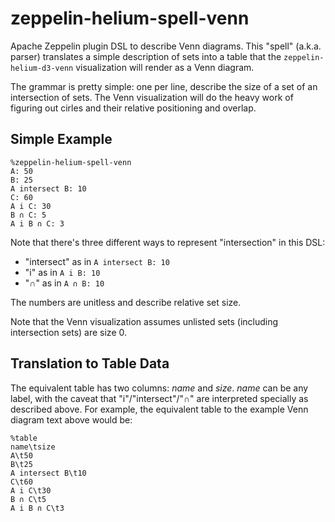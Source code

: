 # zeppelin-helium-spell-venn

Apache Zeppelin plugin DSL to describe Venn diagrams. This "spell" (a.k.a. parser) translates
a simple description of sets into a table that the `zeppelin-helium-d3-venn` visualization
will render as a Venn diagram.

The grammar is pretty simple: one per line, describe the size of a set of an intersection of sets.
The Venn visualization will do the heavy work of figuring out cirles and their relative positioning
and overlap.

## Simple Example

```
%zeppelin-helium-spell-venn
A: 50
B: 25
A intersect B: 10
C: 60
A i C: 30
B ∩ C: 5
A i B ∩ C: 3
```

Note that there's three different ways to represent "intersection" in this DSL:
* "intersect" as in `A intersect B: 10`
* "i" as in `A i B: 10`
* "∩" as in `A ∩ B: 10`

The numbers are unitless and describe relative set size.

Note that the Venn visualization assumes unlisted sets (including intersection sets) are size 0.

## Translation to Table Data

The equivalent table has two columns: *name* and *size*. *name* can be any label, with the caveat that "i"/"intersect"/"∩"
are interpreted specially as described above. For example, the equivalent table to the example Venn diagram text above would be:

```
%table
name\tsize
A\t50
B\t25
A intersect B\t10
C\t60
A i C\t30
B ∩ C\t5
A i B ∩ C\t3
```
